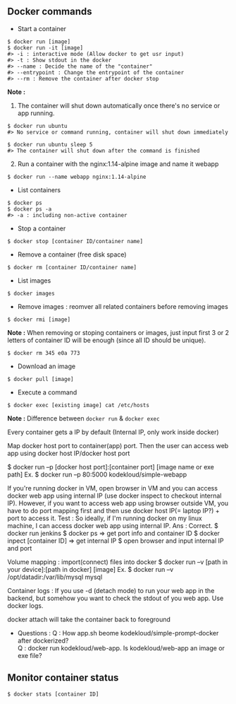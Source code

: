 ## Docker commands

* Start a container
```console
$ docker run [image]
$ docker run -it [image]
#> -i : interactive mode (Allow docker to get usr input)
#> -t : Show stdout in the docker
#> --name : Decide the name of the "container"
#> --entrypoint : Change the entrypoint of the container
#> --rm : Remove the container after docker stop
```
__Note :__  
1. The container will shut down automatically once there's no service or app running.
```console
$ docker run ubuntu
#> No service or command running, container will shut down immediately

$ docker run ubuntu sleep 5
#> The container will shut down after the command is finished
```
2. Run a container with the nginx:1.14-alpine image and name it webapp
```console
$ docker run --name webapp nginx:1.14-alpine
```

* List containers 
```console
$ docker ps
$ docker ps -a 
#> -a : including non-active container
```

* Stop a container
```console
$ docker stop [container ID/container name]
```

* Remove a container (free disk space)
```console
$ docker rm [container ID/container name]
```

* List images
```console
$ docker images
```

* Remove images : reomver all related containers before removing images
```console
$ docker rmi [image]
```
__Note :__ When removing or stoping containers or images, just input first 3 or 2 letters of container ID will be enough (since all ID should be unique).
```console
$ docker rm 345 e0a 773
```

* Download an image
```console
$ docker pull [image]
```

* Execute a command
```console
$ docker exec [existing image] cat /etc/hosts
```
__Note :__ Difference between `docker run` & `docker exec`


Every container gets a IP by default (Internal IP, only work inside docker)

Map docker host port to container(app) port. Then the user can access web app using docker host IP/docker host port

$ docker run –p [docker host port]:[container port] [image name or exe path]
Ex. $ docker run –p 80:5000 kodekloud/simple-webapp

If you're running docker in VM, open browser in VM and you can access docker web app using internal IP (use docker inspect to checkout internal IP). However, if you want to access web app using browser outside VM, you have to do port mapping first and then use docker host IP(= laptop IP?) + port to access it.
Test : So ideally, if I'm running docker on my linux machine, I can access docker web app using internal IP. 
Ans :  Correct.
$ docker run jenkins
$ docker ps => get port  info and container ID
$ docker inpect [container ID] => get internal IP
$ open browser and input internal IP and port


Volume mapping : import(connect) files into docker
$ docker run –v [path in your device]:[path in docker] [image]
Ex. $ docker run –v /opt/datadir:/var/lib/mysql mysql

Container logs : If you use -d (detach mode) to run your web app in the backend, but somehow you want to check the stdout of you web app. Use docker logs.
 
docker attach will take the container back to foreground


* Questions :
Q : How app.sh beome kodekloud/simple-prompt-docker after dockerized?  
Q : docker run kodekloud/web-app. Is kodekloud/web-app an image or exe file?  

## Monitor container status
```console
$ docker stats [container ID]
```
